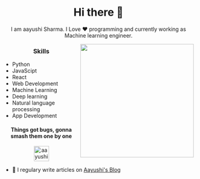 <h1 align="center"> Hi there 👋 </h1>
<p align="center"> I am aayushi Sharma. I Love ❤️ programming and currently working as Machine learning engineer. </p>
<img align="right" src="https://www.kindpng.com/picc/m/274-2748314_freetoedit-menherachan-animegirl-animecute-png-kawaii-anime-girl.png" height="300" width="300">
<h3 align="center"> Skills </h3>

- Python
- JavaScipt
- React
- Web Development
- Machine Learning
- Deep learning
- Natural language processing
- App Development

<h4 align="center">Things got bugs, gonna smash them one by one</h4>

<p align="center">
<a href="https://dev.to/aayushidroid" target="blank"><img align="center" src="https://cdn.jsdelivr.net/npm/simple-icons@3.0.1/icons/dev-dot-to.svg" alt="aayushi-droid" height="40" width="40" /></a>
</p>

- 📝 I regulary write articles on [Aayushi's Blog](http://aayushi-droid.github.io/)
